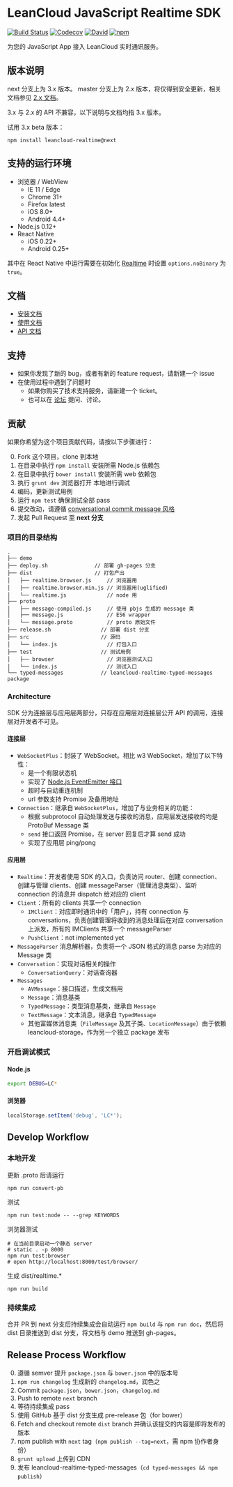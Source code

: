 LeanCloud JavaScript Realtime SDK
====
[![Build Status](https://img.shields.io/travis/leancloud/js-realtime-sdk/next.svg?style=flat-square)](https://travis-ci.org/leancloud/js-realtime-sdk/branches)
[![Codecov](https://img.shields.io/codecov/c/github/leancloud/js-realtime-sdk/next.svg?style=flat-square)](https://codecov.io/github/leancloud/js-realtime-sdk?branch=next)
[![David](https://img.shields.io/david/leancloud/js-realtime-sdk.svg?style=flat-square)](https://david-dm.org/leancloud/js-realtime-sdk)
[![npm](https://img.shields.io/npm/v/leancloud-realtime.svg?style=flat-square)](https://www.npmjs.com/package/leancloud-realtime)

为您的 JavaScript App 接入 LeanCloud 实时通讯服务。

版本说明
----
next 分支上为 3.x 版本。
master 分支上为 2.x 版本，将仅得到安全更新，相关文档参见 [2.x 文档](https://leancloud.cn/docs/js_realtime.html)。

3.x 与 2.x 的 API 不兼容，以下说明与文档均指 3.x 版本。

试用 3.x beta 版本：
```
npm install leancloud-realtime@next
```

支持的运行环境
----
- 浏览器 / WebView
  - IE 11 / Edge
  - Chrome 31+
  - Firefox latest
  - iOS 8.0+
  - Android 4.4+
- Node.js 0.12+
- React Native
  - iOS 0.22+
  - Android 0.25+

其中在 React Native 中运行需要在初始化 [Realtime](https://leancloud.github.io/js-realtime-sdk/docs/Realtime.html#Realtime) 时设置 `options.noBinary` 为 `true`。

文档
----
- [安装文档](https://leancloud.cn/docs/realtime_guide-js.html#安装和初始化)
- [使用文档](https://leancloud.cn/docs/realtime_guide-js.html)
- [API 文档](https://leancloud.github.io/js-realtime-sdk/docs/)

支持
----
* 如果你发现了新的 bug，或者有新的 feature request，请新建一个 issue
* 在使用过程中遇到了问题时
  * 如果你购买了技术支持服务，请新建一个 ticket。
  * 也可以在 [论坛](https://forum.leancloud.cn/) 提问、讨论。

贡献
----
如果你希望为这个项目贡献代码，请按以下步骤进行：

0. Fork 这个项目，clone 到本地
0. 在目录中执行 `npm install` 安装所需 Node.js 依赖包
0. 在目录中执行 `bower install` 安装所需 web 依赖包
0. 执行 `grunt dev` 浏览器打开 [](http://localhost:8000) 本地进行调试
0. 编码，更新测试用例
0. 运行 `npm test` 确保测试全部 pass
0. 提交改动，请遵循 [conversational commit message 风格](http://www.ruanyifeng.com/blog/2016/01/commit_message_change_log.html)
0. 发起 Pull Request 至 **next 分支**

### 项目的目录结构
```
.
├── demo
├── deploy.sh               // 部署 gh-pages 分支
├── dist                    // 打包产出
│   ├── realtime.browser.js     // 浏览器用
│   ├── realtime.browser.min.js // 浏览器用(uglified)
│   └── realtime.js             // node 用
├── proto
│   ├── message-compiled.js     // 使用 pbjs 生成的 message 类
│   ├── message.js              // ES6 wrapper
│   └── message.proto           // proto 原始文件
├── release.sh                // 部署 dist 分支
├── src                       // 源码
│   └── index.js                // 打包入口
├── test                      // 测试用例
│   ├── browser                 // 浏览器测试入口
│   └── index.js                // 测试入口
└── typed-messages            // leancloud-realtime-typed-messages package
```

### Architecture
SDK 分为连接层与应用层两部分，只存在应用层对连接层公开 API 的调用，连接层对开发者不可见。

#### 连接层
* `WebSocketPlus`：封装了 WebSocket。相比 w3 WebSocket，增加了以下特性：
  * 是一个有限状态机
  * 实现了 [Node.js EventEmitter 接口](https://nodejs.org/api/events.html)
  * 超时与自动重连机制
  * url 参数支持 Promise 及备用地址
* `Connection`：继承自 `WebSocketPlus`，增加了与业务相关的功能：
  * 根据 subprotocol 自动处理发送与接收的消息，应用层发送接收的均是 ProtoBuf Message 类
  * `send` 接口返回 Promise，在 server 回复后才算 send 成功
  * 实现了应用层 ping/pong

#### 应用层
* `Realtime`：开发者使用 SDK 的入口，负责访问 router、创建 connection、创建与管理 clients、创建 messageParser（管理消息类型）、监听 connection 的消息并 dispatch 给对应的 client
* `Client`：所有的 clients 共享一个 connection
  * `IMClient`：对应即时通讯中的「用户」，持有 connection 与 conversations，负责创建管理将收到的消息处理后在对应 conversation 上派发，所有的 IMClients 共享一个 messageParser
  * `PushClient`：not implemented yet
* `MessageParser` 消息解析器，负责将一个 JSON 格式的消息 parse 为对应的 Message 类
* `Conversation`：实现对话相关的操作
  * `ConversationQuery`：对话查询器
* `Messages`
  * `AVMessage`：接口描述，生成文档用
  * `Message`：消息基类
  * `TypedMessage`：类型消息基类，继承自 `Message`
  * `TextMessage`：文本消息，继承自 `TypedMessage`
  * 其他富媒体消息类（`FileMessage` 及其子类、`LocationMessage`）由于依赖 leancloud-storage，作为另一个独立 package 发布

### 开启调试模式

#### Node.js
```bash
export DEBUG=LC*
```
#### 浏览器
```javascript
localStorage.setItem('debug', 'LC*');
```

Develop Workflow
----
### 本地开发
更新 .proto 后请运行
```
npm run convert-pb
```
测试
```
npm run test:node -- --grep KEYWORDS
```
浏览器测试
```
# 在当前目录启动一个静态 server
# static . -p 8000
npm run test:browser
# open http://localhost:8000/test/browser/
```
生成 dist/realtime.*
```
npm run build
```
### 持续集成
合并 PR 到 next 分支后持续集成会自动运行 `npm build` 与 `npm run doc`，然后将 dist 目录推送到 dist 分支，将文档与 demo 推送到 gh-pages。

Release Process Workflow
----
0. 遵循 semver 提升 `package.json` 与 `bower.json` 中的版本号
0. `npm run changelog` 生成新的 `changelog.md`，润色之
0. Commit `package.json`，`bower.json`，`changelog.md`
0. Push to remote `next` branch
0. 等待持续集成 pass
0. 使用 GitHub 基于 dist 分支生成 pre-release 包（for bower）
0. Fetch and checkout remote `dist` branch 并确认该提交的内容是即将发布的版本
0. npm publish with `next` tag（`npm publish --tag=next`，需 npm 协作者身份）
0. `grunt upload` 上传到 CDN
0. 发布 leancloud-realtime-typed-messages（`cd typed-messages && npm publish`）
